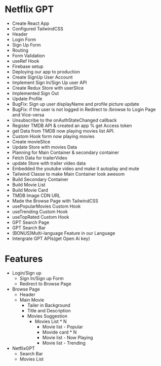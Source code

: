 # Netflix GPT 

- Create React App
- Configured TailwindCSS
- Header
- Login Form
- Sign Up Form
- Routing
- Form Validation
- useRef Hook
- Firebase setup
- Deploying our app to production
- Create SignUp User Account
- Implement Sign In/Sign Up user API
- Create Redux Store with userSlice
- Implemented Sign Out
- Update Profile
- BugFix: Sign up user displayName and profile picture update
- BugFix: if the user is not logged in Redirect to /browse to Login Page and Vice-versa
- Unsubscribe to the onAuthStateChanged callback
- Register TMDB API & created an app % get Access token
- get Data from TMDB now playing movies list API.
- Custom Hook form now playing movies
- Create movieSlice
- Update Store with movies Data
- Planning for Main Container & secondary container
- Fetch Data for trailerVideo
- update Store with trailer video data
- Embedded the youtube video and make it autoplay and mute
- Tailwind Classe to make Main Container look awesom
- Build Secondary Container
- Build Movie List
- Build Movie Card
- TMDB Image CDN URL
- Made the Browse Page with TailwindCSS
- usePopularMovies Custom Hook
- useTrending Custom Hook
- useTopRated Custom Hook
- GPT Search Page
- GPT Search Bar
- (BONUS)Multi-language Feature in our Language
- Intergrate GPT APIs(get Open Ai key)


# Features
- Login/Sign up
    - Sign In/Sign up Form
    - Redirect to Browse Page
- Browse Page
    - Header
    - Main Movie
        - Tailer in Background
        - Title and Description
        - Movies Suggestion
            - Movies List * N
                - Movie list - Popular  
                - Movide card * N
                - Movie list - Now Playing
                - Movie list - Trending 
- NetflixGPT
    - Search Bar
    - Movies List

